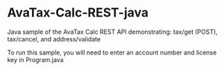 AvaTax-Calc-REST-java
=====================

Java sample of the AvaTax Calc REST API demonstrating: tax/get (POST), tax/cancel, and address/validate

To run this sample, you will need to enter an account number and license key in Program.java
